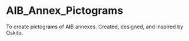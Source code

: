 # AIB_Annex_Pictograms
To create pictograms of AIB annexes. Created, designed, and inspired by Oskito.
